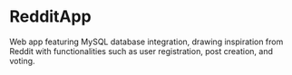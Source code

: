 # RedditApp
Web app featuring MySQL database integration, drawing inspiration from Reddit with functionalities such as user registration, post creation, and voting.
